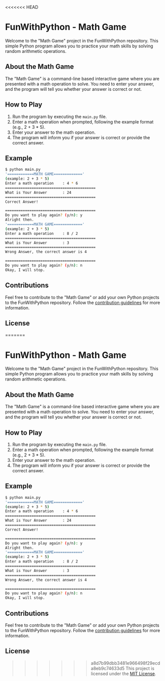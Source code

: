 <<<<<<< HEAD
# FunWithPython - Math Game

Welcome to the "Math Game" project in the FunWithPython repository. This simple Python program allows you to practice your math skills by solving random arithmetic operations.

## About the Math Game

The "Math Game" is a command-line based interactive game where you are presented with a math operation to solve. You need to enter your answer, and the program will tell you whether your answer is correct or not.

## How to Play

1. Run the program by executing the `main.py` file.
2. Enter a math operation when prompted, following the example format (e.g., 2 + 3 * 5).
3. Enter your answer to the math operation.
4. The program will inform you if your answer is correct or provide the correct answer.

## Example

```bash
$ python main.py
'============MATH GAME============='
(example: 2 + 3 * 5)
Enter a math operation    : 4 * 6
=========================================
What is Your Answer       : 24
=========================================
Correct Answer!

=========================================
Do you want to play again? (y/n): y
Alright then.
'============MATH GAME============='
(example: 2 + 3 * 5)
Enter a math operation    : 8 / 2
=========================================
What is Your Answer       : 3
=========================================
Wrong Answer, the correct answer is 4

=========================================
Do you want to play again? (y/n): n
Okay, I will stop.
```

## Contributions

Feel free to contribute to the "Math Game" or add your own Python projects to the FunWithPython repository. Follow the [contribution guidelines](/CONTRIBUTING.md) for more information.

## License

=======
# FunWithPython - Math Game

Welcome to the "Math Game" project in the FunWithPython repository. This simple Python program allows you to practice your math skills by solving random arithmetic operations.

## About the Math Game

The "Math Game" is a command-line based interactive game where you are presented with a math operation to solve. You need to enter your answer, and the program will tell you whether your answer is correct or not.

## How to Play

1. Run the program by executing the `main.py` file.
2. Enter a math operation when prompted, following the example format (e.g., 2 + 3 * 5).
3. Enter your answer to the math operation.
4. The program will inform you if your answer is correct or provide the correct answer.

## Example

```bash
$ python main.py
'============MATH GAME============='
(example: 2 + 3 * 5)
Enter a math operation    : 4 * 6
=========================================
What is Your Answer       : 24
=========================================
Correct Answer!

=========================================
Do you want to play again? (y/n): y
Alright then.
'============MATH GAME============='
(example: 2 + 3 * 5)
Enter a math operation    : 8 / 2
=========================================
What is Your Answer       : 3
=========================================
Wrong Answer, the correct answer is 4

=========================================
Do you want to play again? (y/n): n
Okay, I will stop.
```

## Contributions

Feel free to contribute to the "Math Game" or add your own Python projects to the FunWithPython repository. Follow the [contribution guidelines](/CONTRIBUTING.md) for more information.

## License

>>>>>>> a8d7b99dbb3481e966498f29ecda8eb9c74633d5
This project is licensed under the [MIT License](/LICENSE).